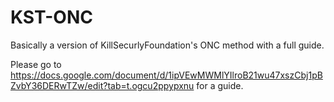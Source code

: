 # KST-ONC
Basically a version of KillSecurlyFoundation's ONC method with a full guide.

Please go to https://docs.google.com/document/d/1ipVEwMWMlYIlroB21wu47xszCbj1pBZvbY36DERwTZw/edit?tab=t.ogcu2ppypxnu for a guide.
